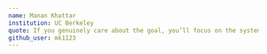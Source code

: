```yaml
---
name: Manan Khattar
institution: UC Berkeley
quote: If you genuinely care about the goal, you’ll focus on the system.
github_user: mk1123
---
```

